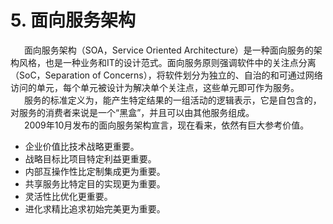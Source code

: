 # 5. 面向服务架构
&ensp; &ensp; 面向服务架构（SOA，Service Oriented Architecture）是一种面向服务的架构风格，也是一种业务和IT的设计范式。面向服务原则强调软件中的关注点分离（SoC，Separation of Concerns），将软件划分为独立的、自治的和可通过网络访问的单元，每个单元被设计为解决单个关注点，这些单元即可作为服务。   
&ensp; &ensp; 服务的标准定义为，能产生特定结果的一组活动的逻辑表示，它是自包含的，对服务的消费者来说是一个“黑盒”，并且可以由其他服务组成。   
&ensp; &ensp; 2009年10月发布的面向服务架构宣言，现在看来，依然有巨大参考价值。  
* 企业价值比技术战略更重要。
* 战略目标比项目特定利益更重要。
* 内部互操作性比定制集成更为重要。
* 共享服务比特定目的实现更为重要。
* 灵活性比优化更重要。
* 进化求精比追求初始完美更为重要。